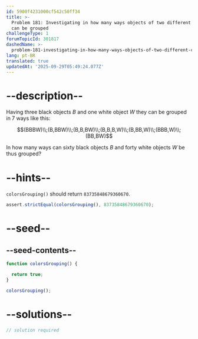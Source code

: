 ```yaml
---
id: 5900f4231000cf542c50ff34
title: >-
  Problem 181: Investigating in how many ways objects of two different colors
  can be grouped
challengeType: 1
forumTopicId: 301817
dashedName: >-
  problem-181-investigating-in-how-many-ways-objects-of-two-different-colours-can-be-grouped
lang: pt-BR
translated: true
updatedAt: '2025-09-29T05:49:24.077Z'
---
```


# --description--

Having three black objects $B$ and one white object $W$ they can be grouped in 7 ways like this:

$$(BBBW)\\;(B,BBW)\\;(B,B,BW)\\;(B,B,B,W)\\;(B,BB,W)\\;(BBB,W)\\;(BB,BW)$$

In how many ways can sixty black objects $B$ and forty white objects $W$ be thus grouped?

# --hints--

`colorsGrouping()` should return `83735848679360670`.

```js
assert.strictEqual(colorsGrouping(), 83735848679360670);
```

# --seed--

## --seed-contents--

```js
function colorsGrouping() {

  return true;
}

colorsGrouping();
```

# --solutions--

```js
// solution required
```
